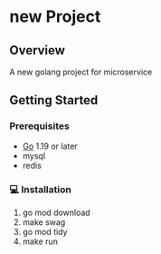 # new Project

## Overview

A new golang project for microservice

## Getting Started

### Prerequisites

- [Go](https://golang.org/dl/) 1.19 or later
- mysql
- redis

### 💻 Installation

1. go mod download
2. make swag
3. go mod tidy
4. make run

